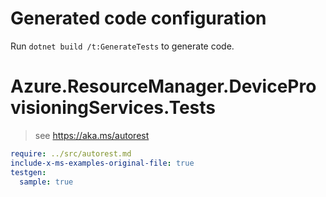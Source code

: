 # Generated code configuration

Run `dotnet build /t:GenerateTests` to generate code.

# Azure.ResourceManager.DeviceProvisioningServices.Tests

> see https://aka.ms/autorest
``` yaml
require: ../src/autorest.md
include-x-ms-examples-original-file: true
testgen:
  sample: true
```